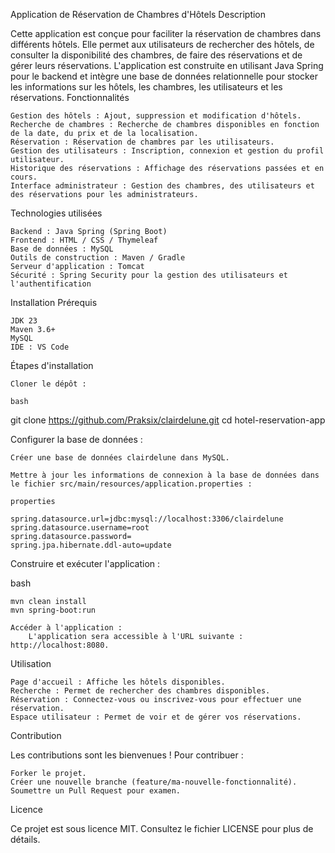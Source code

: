 Application de Réservation de Chambres d'Hôtels
Description

Cette application est conçue pour faciliter la réservation de chambres dans différents hôtels. Elle permet aux utilisateurs de rechercher des hôtels, de consulter la disponibilité des chambres, de faire des réservations et de gérer leurs réservations. L'application est construite en utilisant Java Spring pour le backend et intègre une base de données relationnelle pour stocker les informations sur les hôtels, les chambres, les utilisateurs et les réservations.
Fonctionnalités

    Gestion des hôtels : Ajout, suppression et modification d'hôtels.
    Recherche de chambres : Recherche de chambres disponibles en fonction de la date, du prix et de la localisation.
    Réservation : Réservation de chambres par les utilisateurs.
    Gestion des utilisateurs : Inscription, connexion et gestion du profil utilisateur.
    Historique des réservations : Affichage des réservations passées et en cours.
    Interface administrateur : Gestion des chambres, des utilisateurs et des réservations pour les administrateurs.

Technologies utilisées

    Backend : Java Spring (Spring Boot)
    Frontend : HTML / CSS / Thymeleaf 
    Base de données : MySQL
    Outils de construction : Maven / Gradle
    Serveur d'application : Tomcat
    Sécurité : Spring Security pour la gestion des utilisateurs et l'authentification

Installation
Prérequis

    JDK 23
    Maven 3.6+
    MySQL
    IDE : VS Code

Étapes d'installation

    Cloner le dépôt :

    bash

git clone https://github.com/Praksix/clairdelune.git
cd hotel-reservation-app

Configurer la base de données :

    Créer une base de données clairdelune dans MySQL.

    Mettre à jour les informations de connexion à la base de données dans le fichier src/main/resources/application.properties :

    properties

    spring.datasource.url=jdbc:mysql://localhost:3306/clairdelune
    spring.datasource.username=root
    spring.datasource.password=
    spring.jpa.hibernate.ddl-auto=update

Construire et exécuter l'application :

bash

    mvn clean install
    mvn spring-boot:run

    Accéder à l'application :
        L'application sera accessible à l'URL suivante : http://localhost:8080.

Utilisation

    Page d'accueil : Affiche les hôtels disponibles.
    Recherche : Permet de rechercher des chambres disponibles.
    Réservation : Connectez-vous ou inscrivez-vous pour effectuer une réservation.
    Espace utilisateur : Permet de voir et de gérer vos réservations.


Contribution

Les contributions sont les bienvenues ! Pour contribuer :

    Forker le projet.
    Créer une nouvelle branche (feature/ma-nouvelle-fonctionnalité).
    Soumettre un Pull Request pour examen.

Licence

Ce projet est sous licence MIT. Consultez le fichier LICENSE pour plus de détails.
